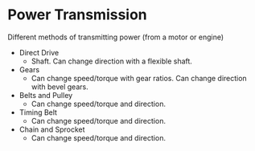# Power Transmission

Different methods of transmitting power (from a motor or engine)

* Direct Drive
  * Shaft.  Can change direction with a flexible shaft.
* Gears
  * Can change speed/torque with gear ratios.  Can change direction with bevel gears.
* Belts and Pulley
  * Can change speed/torque and direction.
* Timing Belt
  * Can change speed/torque and direction.
* Chain and Sprocket
  * Can change speed/torque and direction.